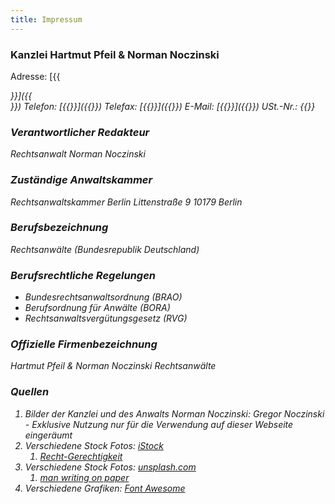 ```yaml
---
title: Impressum
---
```

### Kanzlei Hartmut Pfeil & Norman Noczinski
Adresse: [{{<address short>}}]({{<address link>}})
Telefon: [{{<phone display phone>}}]({{<phone link phone>}})
Telefax: [{{<phone display fax>}}]({{<phone link fax>}})
E-Mail: [{{<email display>}}]({{<email link>}})
USt.-Nr.: {{<vat-id>}}

### Verantwortlicher Redakteur
Rechtsanwalt Norman Noczinski

### Zuständige Anwaltskammer
Rechtsanwaltskammer Berlin
Littenstraße 9
10179 Berlin

### Berufsbezeichnung
Rechtsanwälte (Bundesrepublik Deutschland)

### Berufsrechtliche Regelungen
* Bundesrechtsanwaltsordnung (BRAO)
* Berufsordnung für Anwälte (BORA)
* Rechtsanwaltsvergütungsgesetz (RVG)

### Offizielle Firmenbezeichnung
Hartmut Pfeil & Norman Noczinski
Rechtsanwälte

### Quellen

1. Bilder der Kanzlei und des Anwalts Norman Noczinski: Gregor Noczinski - Exklusive Nutzung nur für die Verwendung auf dieser Webseite eingeräumt
2. Verschiedene Stock Fotos: [iStock](https://www.istockphoto.com/)
   1. [Recht-Gerechtigkeit](https://www.istockphoto.com/de/foto/recht-gerechtigkeit-gm836112526-138344537)
3. Verschiedene Stock Fotos: [unsplash.com](https://unsplash.com/license)
   1. [man writing on paper](https://unsplash.com/photos/OQMZwNd3ThU)
4. Verschiedene Grafiken: [Font Awesome](https://fontawesome.com/license)
